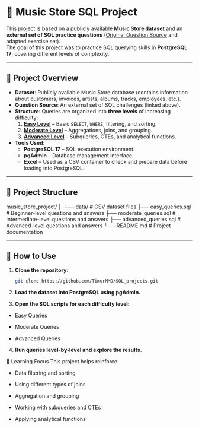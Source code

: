 # 🎵 Music Store SQL Project

This project is based on a publicly available **Music Store dataset** and an **external set of SQL practice questions** ([Original Question Source](https://github.com/lerocha/chinook-database) and adapted exercise set).  
The goal of this project was to practice SQL querying skills in **PostgreSQL 17**, covering different levels of complexity.

---

## 📌 Project Overview
- **Dataset**: Publicly available Music Store database (contains information about customers, invoices, artists, albums, tracks, employees, etc.).
- **Question Source**: An external set of SQL challenges (linked above).
- **Structure**: Queries are organized into **three levels** of increasing difficulty:
  1. **[Easy Level](https://github.com/TimurMMD/SQL_projects/blob/main/music_store_project/easy_queries.sql)** – Basic `SELECT`, `WHERE`, filtering, and sorting.
  2. **[Moderate Level](https://github.com/TimurMMD/SQL_projects/blob/main/music_store_project/moderate_queries.sql)** – Aggregations, joins, and grouping.
  3. **[Advanced Level](https://github.com/TimurMMD/SQL_projects/blob/main/music_store_project/advanced_queries.sql)** – Subqueries, CTEs, and analytical functions.
- **Tools Used**:
  - **PostgreSQL 17** – SQL execution environment.
  - **pgAdmin** – Database management interface.
  - **Excel** – Used as a CSV container to check and prepare data before loading into PostgreSQL.

---

## 📂 Project Structure
music_store_project/
│
├── data/ # CSV dataset files
├── easy_queries.sql # Beginner-level questions and answers
├── moderate_queries.sql # Intermediate-level questions and answers
├── advanced_queries.sql # Advanced-level questions and answers
└── README.md # Project documentation

---

## 🚀 How to Use
1. **Clone the repository**:
   ```bash
   git clone https://github.com/TimurMMD/SQL_projects.git

2. **Load the dataset into PostgreSQL using pgAdmin.**

3. **Open the SQL scripts for each difficulty level**:

- Easy Queries

- Moderate Queries

- Advanced Queries

4. **Run queries level-by-level and explore the results.**

📖 Learning Focus
This project helps reinforce:

- Data filtering and sorting

- Using different types of joins

- Aggregation and grouping

- Working with subqueries and CTEs

- Applying analytical functions
